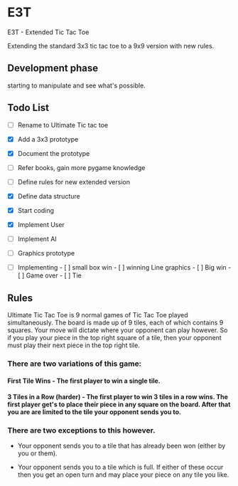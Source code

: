 # E3T
E3T - Extended Tic Tac Toe

Extending the standard 3x3 tic tac toe to a 9x9 version with new rules.

## Development phase
starting to manipulate and see what's possible.

## Todo List

- [ ] Rename to Ultimate Tic tac toe
- [X] Add a 3x3 prototype
- [X] Document the prototype
- [ ] Refer books, gain more pygame knowledge 
- [ ] Define rules for new extended version
- [X] Define data structure
- [X] Start coding
- [X] Implement User 
- [ ] Implement AI
- [ ] Graphics prototype
- [ ] Implementing
		- [ ] small box win
		- [ ] winning Line graphics
		- [ ] Big win
		- [ ] Game over
		- [ ] Tie


## Rules

Ultimate Tic Tac Toe is 9 normal games of Tic Tac Toe played simultaneously. The board is made up of 9 tiles, each of which contains 9 squares. Your move will dictate where your opponent can play however. So if you play your piece in the top right square of a tile, then your opponent must play their next piece in the top right tile.

### There are two variations of this game:

#### First Tile Wins - The first player to win a single tile.
#### 3 Tiles in a Row (harder) - The first player to win 3 tiles in a row wins. The first player get's to place their piece in any square on the board. After that you are are limited to the tile your opponent sends you to. 

### There are two exceptions to this however.

- Your opponent sends you to a tile that has already been won (either by you or them).

- Your opponent sends you to a tile which is full.
If either of these occur then you get an open turn and may place your piece on any tile you like.